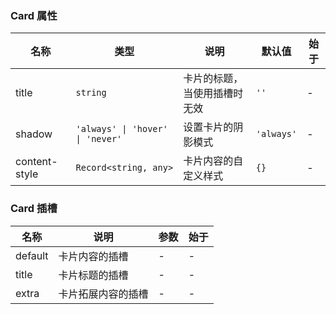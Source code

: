 ### Card 属性

| 名称          | 类型   | 说明                                                    | 默认值   | 始于 |
| ------------- | ------ | ------------------------------------------------------- | -------- | --- |
| title         | `string` | 卡片的标题，当使用插槽时无效                            | `''`       | - |
| shadow        | `'always' \| 'hover' \| 'never'` | 设置卡片的阴影模式 | `'always'` | - |
| content-style | `Record<string, any>` | 卡片内容的自定义样式                                    | `{}`       | - |

### Card 插槽

| 名称    | 说明               | 参数 | 始于 |
| ------- | ------------------ | --- | --- |
| default | 卡片内容的插槽     | - | - |
| title   | 卡片标题的插槽     | - | - |
| extra   | 卡片拓展内容的插槽 | - | - |

